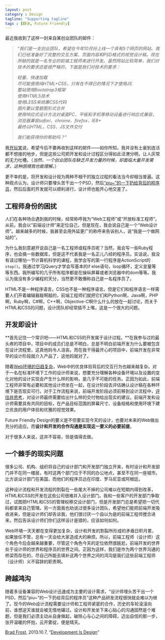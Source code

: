 ```yaml
---
layout: post
category : Design
tagline: "Supporting tagline"
tags : [翻译, Future Friendly]
---
```


最近我收到了这样一封来自某创业团队的邮件：

> *“我们是一支创业团队，希望在今年10月份上线一个具有5个网页的网站。我们已经准备好了完整的交互方案、页面内容和PSD格式的视觉设计稿，现在所缺的就是一名专业的前端工程师来进行开发。虽然网站比较简单，我们对技术的要求还是很严格的，下面是我们对技术的要求：*
> 
> *轻量、快速加载*  
> *尽可能使用纯HTML+CSS，只有在不得已的情况下才使用JS*  
> *整站使用Bootstrap3框架*  
> *使用HTML5技术*  
> *使用LESS来统筹CSS代码*  
> *图片要以雪碧图形式合并*  
> *使用响应式设计方法对桌面PC、平板和手机等移动设备进行响应式兼容，浏览器兼容safari、chrome、firefox、IE8+*  
> *最终以HTML、CSS、JS文件交付*  
> 
> *我们能获得你的帮助吗？”*

我[开玩笑](https://twitter.com/brad_frost/status/377397337548943361)说，希望今后不要再收到这样的邮件——如你所知，我并没有土豪到连活都不想接的地步，但是这些公司把开发和设计过程区分得如此泾渭分明，让人灰常的无力吐槽。（*当然，一个创业团队在缺乏开发力量的时候，却面临大量开发需求，这种困境我也能理解。*）

更不幸的是，将开发和设计视为两种不相干的独立过程的看法当今却相当普遍。这种观点认为，设计师只要埋头苦干出一个PSD，然后[“piu~”的一下扔给背后的程序员](http://gifs.gifbin.com/122011/1325192017_fedex_guy_throws_computer_monitor_over_the_fence.gif)，然后后面的开发就可以顺利进行，设计师也能开心地交差了。

## 工程师身份的困扰

人们在各种场合遇到我的时候，经常称呼我为“Web工程师”或“开放标准工程师”。从前，我会以“前端设计师”来定位自己，但是现在，我会说自己是一个“Web设计师”。越来越多的时候，我甚至会用外延更广的称呼来告诉别人，说“我是一个做网站的”。

为什么我刻意避开说自己是一名工程师或程序员呢？当然，我会写一些Ruby程序，也会搞一些数据库，但是这不代表我是一名正儿八经的程序员。实话说，我没有读过哪怕一节计算机科学的课程，我学会写的第一行程序是ActionScript的<code>stop()</code>。我通过学习jQuery才学会写基本的if else语句，loop循环，定义变量等等东西。我所编写的几乎所有程序都是在操纵屏幕或者浏览器中的dom等等。我认为我没有多少编程的天分，当然更不敢僭称自己是一名程序员了。

HTML不是一种程序语言。CSS也不是一种程序语言。但是它们和程序语言一样需要人们开着编辑器敲啊敲的，前端工程师们就把它们和Python啊，Java啊，PHP啊，Ruby啊，C#啊，C++啊，Objective-C啊什么什么的放在一起讨论，而关于HTML和CSS的问题，设计团队却经常插不上嘴，这是一个很大的问题。

## 开发即设计

**首先记住一个常识吧——HTML和CSS的开发属于设计过程。**在我参与过的最头疼的项目中，项目中的成员们总是不明白，总是不明白前端开发为什么要被包含在设计流程里，这真他妈令人沮丧。而在我干得最开心的项目中，前端开发在非常早的设计阶段就介入产品了，这他妈就对了。

随着[Web环境的日趋复杂](http://bradfrostweb.com/blog/post/this-is-the-web)，Web中的优良体验背后的交互行为也越来越复杂。对于一名在标准环境下工作的设计师来说，想要充分理解各种设备环境以及设置的变化对他的设计实现会产生什么样的影响，是几乎不可能的任务。正因为如此，前端工程师非常有必要和其他设计师坐在一起，在设计阶段去评估确认设计稿在各种环境下是否现实可行。对于工作流程来说，前端开发阶段必须前移到设计流程中，[评估并思考](http://bradfrostweb.com/blog/post/the-post-psd-era)，对设计师最终需要给出什么样的交付物给出现实的建议。前端开发和设计师需要具有共同的目标，在产品目标范围的屏幕尺寸、设备规格和使用环境下建立优良的用户体验和优雅的视觉效果。

Future Friendly Design的要义是不但要实现今天的设计，也要对未来的Web做出充分的适应。而**设计和开发的合作沟通是实现这一要义的必要前提**。

对于很多人来说，这并不容易，但是值得去做。

## 一个棘手的现实问题

很多公司、机构、组织将自己的设计部门和开发部门独立开来，有时设计和开发部门并不在同一楼层，有时这两个部门位于不同的办公地点，甚至不在同一座城市。比方说设计部门在美国，而他们的程序员远在印度、罗马尼亚或阿根廷。

这种设计流程和开发流程的割裂在一些尾大不掉的公司难以在短期内得到改革，HTML和CSS的开发在这些公司很难并入设计部门。我和一些客户的开发部门争取过，试图把HTML和CSS的管理权移交设计部门，但是开发部门总是希望把一切代码都拿来自己管理。另一方面我也劝说过很多设计团队，希望他们能把前端开发吸收进来，但是设计师们却告诉我，他们很讨厌一个自以为是的前端工程师搅合进来，然后告诉设计师们你们这样设计是错的，应该如何如何。

Web环境一天天都在变得更加复杂，设计和开发的割裂所形成的矛盾日积月累，如果放任不管，总有一天会给大家造成大的麻烦。所以，前端工程师（设计师）这个角色今后会越来越重要，尽管这个角色今天的定位依然很尴尬，前端开发的世界处于设计师的世界和程序员的世界之间。正因为这样，我们是作为两个世界沟通的桥梁而存在的，尽自己所能去填补这两个世界之间的鸿沟是我们这些前端工程师（设计师）义不容辞的职责啊。

## 跨越鸿沟

随着多设备兼容的Web设计迅速成为主要的设计需求，“设计师埋头苦干出一个PSD，然后“piu~”的一下扔给背后的程序员”这种产品研发流程很快就会难以为继了。现今的Web设计流程需要设计师和工程师紧密的合作，历史的车轮滚滚向前，谁想逆天谁就会被无情地碾过。设计和开发坐下来心贴心的沟通固然是个难题，但是我们必须主动从自身做起，破除心与心之间的障碍，迈出自信的那一步，张开温暖的怀抱，云开雾绽，便是晴天。

[Brad Frost](http://bradfrostweb.com), 2013.10.7, “[Development Is Design](http://bradfrostweb.com/blog/post/development-is-design)”